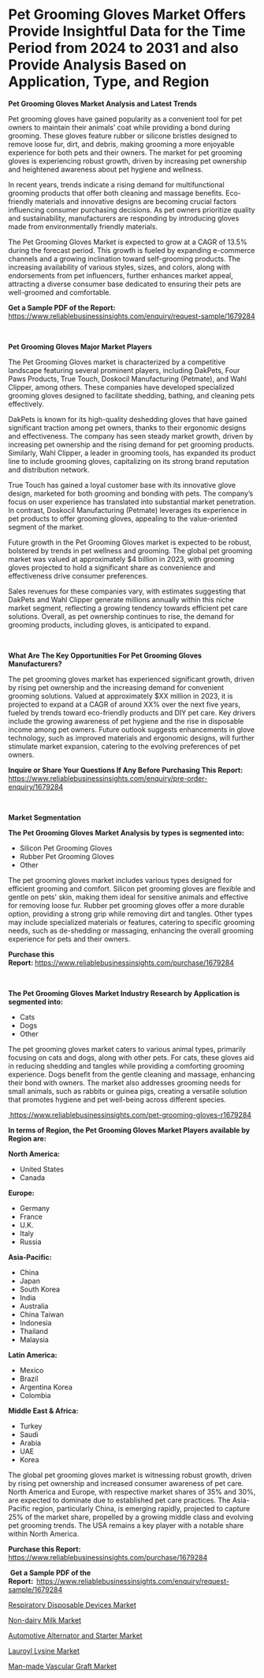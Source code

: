 <p><h1>Pet Grooming Gloves Market Offers Provide Insightful Data for the Time Period from 2024 to 2031 and also Provide Analysis Based on Application, Type, and Region</h1></p><p><strong>Pet Grooming Gloves Market Analysis and Latest Trends</strong></p>
<p><p>Pet grooming gloves have gained popularity as a convenient tool for pet owners to maintain their animals’ coat while providing a bond during grooming. These gloves feature rubber or silicone bristles designed to remove loose fur, dirt, and debris, making grooming a more enjoyable experience for both pets and their owners. The market for pet grooming gloves is experiencing robust growth, driven by increasing pet ownership and heightened awareness about pet hygiene and wellness.</p><p>In recent years, trends indicate a rising demand for multifunctional grooming products that offer both cleaning and massage benefits. Eco-friendly materials and innovative designs are becoming crucial factors influencing consumer purchasing decisions. As pet owners prioritize quality and sustainability, manufacturers are responding by introducing gloves made from environmentally friendly materials.</p><p>The Pet Grooming Gloves Market is expected to grow at a CAGR of 13.5% during the forecast period. This growth is fueled by expanding e-commerce channels and a growing inclination toward self-grooming products. The increasing availability of various styles, sizes, and colors, along with endorsements from pet influencers, further enhances market appeal, attracting a diverse consumer base dedicated to ensuring their pets are well-groomed and comfortable.</p></p>
<p><strong>Get a Sample PDF of the Report:&nbsp;</strong> <a href="https://www.reliablebusinessinsights.com/enquiry/request-sample/1679284?utm_campaign=1121&utm_medium=2&utm_source=Github&utm_content=ia&utm_term=12102024&utm_id=pet-grooming-gloves">https://www.reliablebusinessinsights.com/enquiry/request-sample/1679284</a></p>
<p>&nbsp;</p>
<p><strong>Pet Grooming Gloves Major Market Players</strong></p>
<p><p>The Pet Grooming Gloves market is characterized by a competitive landscape featuring several prominent players, including DakPets, Four Paws Products, True Touch, Doskocil Manufacturing (Petmate), and Wahl Clipper, among others. These companies have developed specialized grooming gloves designed to facilitate shedding, bathing, and cleaning pets effectively.</p><p>DakPets is known for its high-quality deshedding gloves that have gained significant traction among pet owners, thanks to their ergonomic designs and effectiveness. The company has seen steady market growth, driven by increasing pet ownership and the rising demand for pet grooming products. Similarly, Wahl Clipper, a leader in grooming tools, has expanded its product line to include grooming gloves, capitalizing on its strong brand reputation and distribution network.</p><p>True Touch has gained a loyal customer base with its innovative glove design, marketed for both grooming and bonding with pets. The company’s focus on user experience has translated into substantial market penetration. In contrast, Doskocil Manufacturing (Petmate) leverages its experience in pet products to offer grooming gloves, appealing to the value-oriented segment of the market.</p><p>Future growth in the Pet Grooming Gloves market is expected to be robust, bolstered by trends in pet wellness and grooming. The global pet grooming market was valued at approximately $4 billion in 2023, with grooming gloves projected to hold a significant share as convenience and effectiveness drive consumer preferences.</p><p>Sales revenues for these companies vary, with estimates suggesting that DakPets and Wahl Clipper generate millions annually within this niche market segment, reflecting a growing tendency towards efficient pet care solutions. Overall, as pet ownership continues to rise, the demand for grooming products, including gloves, is anticipated to expand.</p></p>
<p>&nbsp;</p>
<p><strong>What Are The Key Opportunities For Pet Grooming Gloves Manufacturers?</strong></p>
<p><p>The pet grooming gloves market has experienced significant growth, driven by rising pet ownership and the increasing demand for convenient grooming solutions. Valued at approximately $XX million in 2023, it is projected to expand at a CAGR of around XX% over the next five years, fueled by trends toward eco-friendly products and DIY pet care. Key drivers include the growing awareness of pet hygiene and the rise in disposable income among pet owners. Future outlook suggests enhancements in glove technology, such as improved materials and ergonomic designs, will further stimulate market expansion, catering to the evolving preferences of pet owners.</p></p>
<p><strong>Inquire or Share Your Questions If Any Before Purchasing This Report:</strong> <a href="https://www.reliablebusinessinsights.com/enquiry/pre-order-enquiry/1679284?utm_campaign=1121&utm_medium=2&utm_source=Github&utm_content=ia&utm_term=12102024&utm_id=pet-grooming-gloves">https://www.reliablebusinessinsights.com/enquiry/pre-order-enquiry/1679284</a></p>
<p>&nbsp;</p>
<p><strong>Market Segmentation</strong></p>
<p><strong>The Pet Grooming Gloves Market Analysis by types is segmented into:</strong></p>
<p><ul><li>Silicon Pet Grooming Gloves</li><li>Rubber Pet Grooming Gloves</li><li>Other</li></ul></p>
<p><p>The pet grooming gloves market includes various types designed for efficient grooming and comfort. Silicon pet grooming gloves are flexible and gentle on pets' skin, making them ideal for sensitive animals and effective for removing loose fur. Rubber pet grooming gloves offer a more durable option, providing a strong grip while removing dirt and tangles. Other types may include specialized materials or features, catering to specific grooming needs, such as de-shedding or massaging, enhancing the overall grooming experience for pets and their owners.</p></p>
<p><strong>Purchase this Report:&nbsp;</strong><a href="https://www.reliablebusinessinsights.com/purchase/1679284?utm_campaign=1121&utm_medium=2&utm_source=Github&utm_content=ia&utm_term=12102024&utm_id=pet-grooming-gloves">https://www.reliablebusinessinsights.com/purchase/1679284</a></p>
<p>&nbsp;</p>
<p><strong>The Pet Grooming Gloves Market Industry Research by Application is segmented into:</strong></p>
<p><ul><li>Cats</li><li>Dogs</li><li>Other</li></ul></p>
<p><p>The pet grooming gloves market caters to various animal types, primarily focusing on cats and dogs, along with other pets. For cats, these gloves aid in reducing shedding and tangles while providing a comforting grooming experience. Dogs benefit from the gentle cleaning and massage, enhancing their bond with owners. The market also addresses grooming needs for small animals, such as rabbits or guinea pigs, creating a versatile solution that promotes hygiene and pet well-being across different species.</p></p>
<p><a href="https://www.reliablebusinessinsights.com/pet-grooming-gloves-r1679284?utm_campaign=1121&utm_medium=2&utm_source=Github&utm_content=ia&utm_term=12102024&utm_id=pet-grooming-gloves">&nbsp;https://www.reliablebusinessinsights.com/pet-grooming-gloves-r1679284</a></p>
<p><strong>In terms of Region, the Pet Grooming Gloves Market Players available by Region are:</strong></p>
<p>
    <p> <strong> North America: </strong>
        <ul>
            <li>United States</li>
            <li>Canada</li>
        </ul>
        </p> 
    <p> <strong> Europe: </strong>
        <ul>
            <li>Germany</li>
            <li>France</li>
            <li>U.K.</li>
            <li>Italy</li>
            <li>Russia</li>
        </ul>
        </p> 
    <p> <strong> Asia-Pacific: </strong>
        <ul>
            <li>China</li>
            <li>Japan</li>
            <li>South Korea</li>
            <li>India</li>
            <li>Australia</li>
            <li>China Taiwan</li>
            <li>Indonesia</li>
            <li>Thailand</li>
            <li>Malaysia</li>
        </ul>
        </p> 
    <p> <strong> Latin America: </strong>
        <ul>
            <li>Mexico</li>
            <li>Brazil</li>
            <li>Argentina Korea</li>
            <li>Colombia</li>
        </ul>
        </p> 
    <p> <strong> Middle East & Africa: </strong>
        <ul>
            <li>Turkey</li>
            <li>Saudi</li>
            <li>Arabia</li>
            <li>UAE</li>
            <li>Korea</li>
        </ul>
    </p>
    </p>
<p><p>The global pet grooming gloves market is witnessing robust growth, driven by rising pet ownership and increased consumer awareness of pet care. North America and Europe, with respective market shares of 35% and 30%, are expected to dominate due to established pet care practices. The Asia-Pacific region, particularly China, is emerging rapidly, projected to capture 25% of the market share, propelled by a growing middle class and evolving pet grooming trends. The USA remains a key player with a notable share within North America.</p></p>
<p><strong>Purchase this Report: </strong><a href="https://www.reliablebusinessinsights.com/purchase/1679284?utm_campaign=1121&utm_medium=2&utm_source=Github&utm_content=ia&utm_term=12102024&utm_id=pet-grooming-gloves">https://www.reliablebusinessinsights.com/purchase/1679284</a></p>
<p>&nbsp;<strong>Get a Sample PDF of the Report:&nbsp;&nbsp;</strong><a href="https://www.reliablebusinessinsights.com/enquiry/request-sample/1679284?utm_campaign=1121&utm_medium=2&utm_source=Github&utm_content=ia&utm_term=12102024&utm_id=pet-grooming-gloves">https://www.reliablebusinessinsights.com/enquiry/request-sample/1679284</a></p>
<p><strong></strong></p>
<p><p><a href="https://www.linkedin.com/pulse/future-insights-respiratory-disposable-devices-market-trends-regional-hfb0c?utm_campaign=1121&utm_medium=2&utm_source=Github&utm_content=ia&utm_term=12102024&utm_id=pet-grooming-gloves">Respiratory Disposable Devices Market</a></p><p><a href="https://github.com/brindal51/Market-Research-Report-List-1/blob/main/non-dairy-milk-market.md?utm_campaign=1121&utm_medium=2&utm_source=Github&utm_content=ia&utm_term=12102024&utm_id=pet-grooming-gloves">Non-dairy Milk Market</a></p><p><a href="https://www.linkedin.com/pulse/global-automotive-alternator-starter-market-product-types-iy0qc?utm_campaign=1121&utm_medium=2&utm_source=Github&utm_content=ia&utm_term=12102024&utm_id=pet-grooming-gloves">Automotive Alternator and Starter Market</a></p><p><a href="https://github.com/fadrijbtavist/Market-Research-Report-List-1/blob/main/lauroyl-lysine-market.md?utm_campaign=1121&utm_medium=2&utm_source=Github&utm_content=ia&utm_term=12102024&utm_id=pet-grooming-gloves">Lauroyl Lysine Market</a></p><p><a href="https://www.linkedin.com/pulse/global-man-made-vascular-graft-market-trends-forecasts-strategic-wyjbc?utm_campaign=1121&utm_medium=2&utm_source=Github&utm_content=ia&utm_term=12102024&utm_id=pet-grooming-gloves">Man-made Vascular Graft Market</a></p></p>